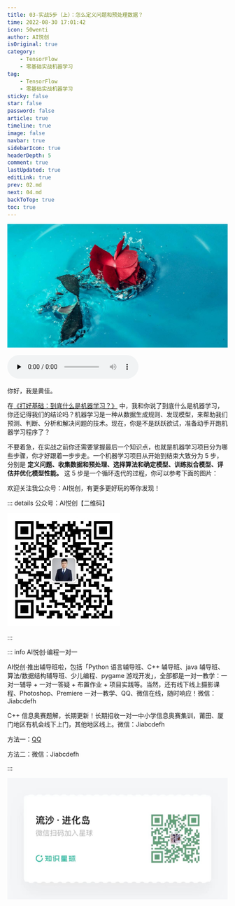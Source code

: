 ```yaml
---
title: 03-实战5步（上）：怎么定义问题和预处理数据？
time: 2022-08-30 17:01:42
icon: 50wenti
author: AI悦创
isOriginal: true
category: 
    - TensorFlow
    - 零基础实战机器学习
tag:
    - TensorFlow
    - 零基础实战机器学习
sticky: false
star: false
password: false
article: true
timeline: true
image: false
navbar: true
sidebarIcon: true
headerDepth: 5
comment: true
lastUpdated: true
editLink: true
prev: 02.md
next: 04.md
backToTop: true
toc: true
---
```


![img](./03.assets/24db96f2fc1a486c1daf1103e907e909.jpg)

<audio id="audio" controls="" preload="none">
      <source id="mp3" src="/零基础实战机器学习/03.mp3">
</audio>

你好，我是黄佳。

在[《打好基础：到底什么是机器学习？》](01.md) 中，我和你说了到底什么是机器学习，你还记得我们的结论吗？机器学习是一种从数据生成规则、发现模型，来帮助我们预测、判断、分析和解决问题的技术。现在，你是不是跃跃欲试，准备动手开跑机器学习程序了？

不要着急，在实战之前你还需要掌握最后一个知识点，也就是机器学习项目分为哪些步骤，你才好跟着一步步走。一个机器学习项目从开始到结束大致分为 5 步，分别是 **定义问题、收集数据和预处理、选择算法和确定模型、训练拟合模型、评估并优化模型性能。** 这 5 步是一个循环迭代的过程，你可以参考下面的图片：





欢迎关注我公众号：AI悦创，有更多更好玩的等你发现！

::: details 公众号：AI悦创【二维码】

![](/gzh.jpg)

:::

::: info AI悦创·编程一对一

AI悦创·推出辅导班啦，包括「Python 语言辅导班、C++ 辅导班、java 辅导班、算法/数据结构辅导班、少儿编程、pygame 游戏开发」，全部都是一对一教学：一对一辅导 + 一对一答疑 + 布置作业 + 项目实践等。当然，还有线下线上摄影课程、Photoshop、Premiere 一对一教学、QQ、微信在线，随时响应！微信：Jiabcdefh

C++ 信息奥赛题解，长期更新！长期招收一对一中小学信息奥赛集训，莆田、厦门地区有机会线下上门，其他地区线上。微信：Jiabcdefh

方法一：[QQ](http://wpa.qq.com/msgrd?v=3&uin=1432803776&site=qq&menu=yes)

方法二：微信：Jiabcdefh

:::

![](/zsxq.jpg)

















